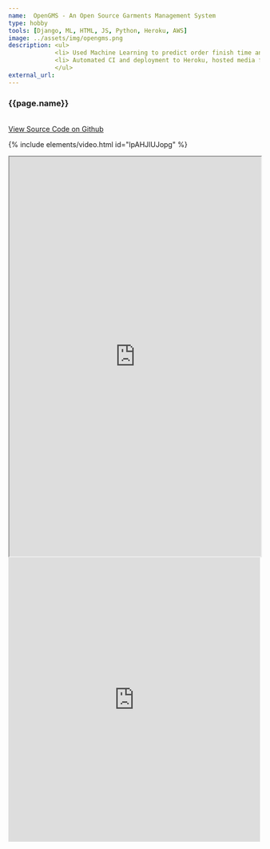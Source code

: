 ```yaml
---
name:  OpenGMS - An Open Source Garments Management System
type: hobby
tools: [Django, ML, HTML, JS, Python, Heroku, AWS]
image: ../assets/img/opengms.png 
description: <ul>
             <li> Used Machine Learning to predict order finish time and sort unconfirmed orders.</li>
             <li> Automated CI and deployment to Heroku, hosted media files of the site in AWS S3.</li>
             </ul>
external_url: 
---
```

### **{{page.name}}**
<br/>
<a class="github-button" href="https://github.com/ajoydas/OpenGMS" data-size="large" aria-label="View ajoydas/OpenGMS on GitHub">View Source Code on Github</a>
<br/>

{% include elements/video.html id="lpAHJlUJopg" %}

<!--
https://github.com/ajoydas/OpenGMS
https://www.youtube.com/watch?v=lpAHJlUJopg
-->

<iframe width='100%' height='800' src="https://docs.google.com/document/d/e/2PACX-1vQAKs0cjw5LE05kqesPH_9PkLs76Hz9yHpOEw5341NdtBFey6AyZIIEY__Ks7jUG38kyALIyhS7Qpt1/pub?embedded=true"></iframe>
<br/>
<iframe src="https://docs.google.com/presentation/d/e/2PACX-1vT060M7muGC-bGrIURwCMqglvR0nCbjeJuwO7e-Bh0AxmU_stCk2TVR_EvEye2UmLaeGhI-Q3yVKHtt/embed?start=false&loop=false&delayms=3000" frameborder="0" width="100%" height="569" allowfullscreen="true" mozallowfullscreen="true" webkitallowfullscreen="true"></iframe>
